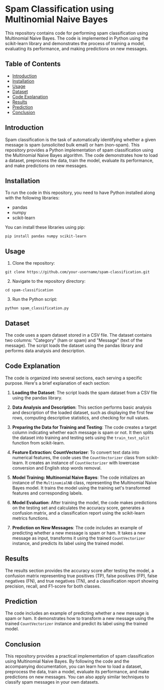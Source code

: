 # Spam Classification using Multinomial Naive Bayes

This repository contains code for performing spam classification using Multinomial Naive Bayes. The code is implemented in Python using the scikit-learn library and demonstrates the process of training a model, evaluating its performance, and making predictions on new messages.

## Table of Contents
- [Introduction](#introduction)
- [Installation](#installation)
- [Usage](#usage)
- [Dataset](#dataset)
- [Code Explanation](#code-explanation)
- [Results](#results)
- [Prediction](#prediction)
- [Conclusion](#conclusion)

## Introduction
Spam classification is the task of automatically identifying whether a given message is spam (unsolicited bulk email) or ham (non-spam). This repository provides a Python implementation of spam classification using the Multinomial Naive Bayes algorithm. The code demonstrates how to load a dataset, preprocess the data, train the model, evaluate its performance, and make predictions on new messages.

## Installation
To run the code in this repository, you need to have Python installed along with the following libraries:
- pandas
- numpy
- scikit-learn

You can install these libraries using pip:

```shell
pip install pandas numpy scikit-learn
```

## Usage
1. Clone the repository:

```shell
git clone https://github.com/your-username/spam-classification.git
```

2. Navigate to the repository directory:

```shell
cd spam-classification
```

3. Run the Python script:

```shell
python spam_classification.py
```

## Dataset
The code uses a spam dataset stored in a CSV file. The dataset contains two columns: "Category" (ham or spam) and "Message" (text of the message). The script loads the dataset using the pandas library and performs data analysis and description.

## Code Explanation
The code is organized into several sections, each serving a specific purpose. Here's a brief explanation of each section:

1. **Loading the Dataset**: The script loads the spam dataset from a CSV file using the pandas library.

2. **Data Analysis and Description**: This section performs basic analysis and description of the loaded dataset, such as displaying the first few rows, computing descriptive statistics, and checking for null values.

3. **Preparing the Data for Training and Testing**: The code creates a target column indicating whether each message is spam or not. It then splits the dataset into training and testing sets using the `train_test_split` function from scikit-learn.

4. **Feature Extraction: CountVectorizer**: To convert text data into numerical features, the code uses the `CountVectorizer` class from scikit-learn. It creates an instance of `CountVectorizer` with lowercase conversion and English stop words removal.

5. **Model Training: Multinomial Naive Bayes**: The code initializes an instance of the `MultinomialNB` class, representing the Multinomial Naive Bayes model. It trains the model using the training set's transformed features and corresponding labels.

6. **Model Evaluation**: After training the model, the code makes predictions on the testing set and calculates the accuracy score, generates a confusion matrix, and a classification report using the scikit-learn metrics functions.

7. **Prediction on New Messages**: The code includes an example of predicting whether a new message is spam or ham. It takes a new message as input, transforms it using the trained `CountVectorizer` instance, and predicts its label using the trained model.

## Results
The results section provides the accuracy score after testing the model, a confusion matrix representing true positives (TP), false positives (FP), false negatives (FN), and true negatives (TN), and a classification report showing precision, recall, and F1-score for both classes.

## Prediction
The code includes an example of predicting whether a new message is spam or ham. It demonstrates how to transform a new message using the trained `CountVectorizer` instance and predict its label using the trained model.

## Conclusion
This repository provides a practical implementation of spam classification using Multinomial Naive Bayes. By following the code and the accompanying documentation, you can learn how to load a dataset, preprocess the data, train a model, evaluate its performance, and make predictions on new messages. You can also apply similar techniques to classify spam messages in your own datasets.
